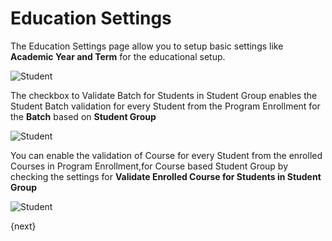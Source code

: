 # Education Settings

The Education Settings page allow you to setup basic settings like **Academic Year and Term** for the educational setup. 

<img class="screenshot" alt="Student" src="/docs/assets/img/education/student/schools-settings.png">

The checkbox to Validate Batch for Students in Student Group enables the Student Batch validation for every Student from the Program Enrollment for the **Batch** based on **Student Group** 

<img class="screenshot" alt="Student" src="/docs/assets/img/education/student/student-batch-validation.gif">

You can enable the validation of Course for every Student from the enrolled Courses in Program Enrollment,for Course based Student Group by checking the settings for **Validate Enrolled Course for Students in Student Group**

<img class="screenshot" alt="Student" src="/docs/assets/img/education/student/student-course-validation.gif">

{next}